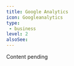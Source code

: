 ```yaml
---
title: Google Analytics
icon: Googleanalytics
type:
 - business
level: 2
alsoSee:
---
```


Content pending
